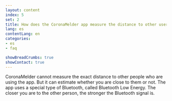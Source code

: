 ```yaml
---
layout: content
index: 5
set: 2
title: How does the CoronaMelder app measure the distance to other users of the app?
lang: es
contentLang: en
categories:
- es
- faq

showBreadCrumbs: true
showContact: true
---
```


CoronaMelder cannot measure the exact distance to other people who are using the app. But it can estimate whether you are close to them or not.
The app uses a special type of Bluetooth, called Bluetooth Low Energy. The closer you are to the other person, the stronger the Bluetooth signal is.

